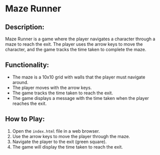 # Maze Runner

## Description:
Maze Runner is a game where the player navigates a character through a maze to reach the exit. The player uses the arrow keys to move the character, and the game tracks the time taken to complete the maze.

## Functionality:
- The maze is a 10x10 grid with walls that the player must navigate around.
- The player moves with the arrow keys.
- The game tracks the time taken to reach the exit.
- The game displays a message with the time taken when the player reaches the exit.

## How to Play:
1. Open the `index.html` file in a web browser.
2. Use the arrow keys to move the player through the maze.
3. Navigate the player to the exit (green square).
4. The game will display the time taken to reach the exit.